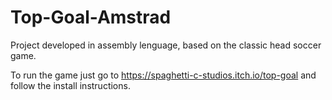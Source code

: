# Top-Goal-Amstrad
Project developed in assembly lenguage, based on the classic head soccer game.

To run the game just go to https://spaghetti-c-studios.itch.io/top-goal and follow the install instructions.
